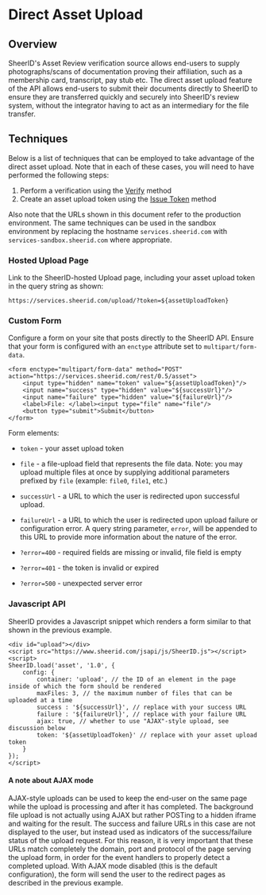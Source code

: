 # Direct Asset Upload

## Overview

SheerID's Asset Review verification source allows end-users to supply photographs/scans of documentation proving their affiliation, such as a membership card, transcript, pay stub etc.  The direct asset upload feature of the API allows end-users to submit their documents directly to SheerID to ensure they are transferred quickly and securely into SheerID's review system, without the integrator having to act as an intermediary for the file transfer.

## Techniques

Below is a list of techniques that can be employed to take advantage of the direct asset upload.  Note that in each of these cases, you will need to have performed the following steps:

1. Perform a verification using the [Verify](http://developer.sheerid.com/docs/verification/verify.html) method
2. Create an asset upload token using the [Issue Token](http://developer.sheerid.com/docs/asset/issueToken.html) method

Also note that the URLs shown in this document refer to the production environment.  The same techniques can be used in the sandbox environment by replacing the hostname `services.sheerid.com` with `services-sandbox.sheerid.com` where appropriate.

### Hosted Upload Page

Link to the SheerID-hosted Upload page, including your asset upload token in the query string as shown:

    https://services.sheerid.com/upload/?token=${assetUploadToken}

### Custom Form

Configure a form on your site that posts directly to the SheerID API.  Ensure that your form is configured with an `enctype` attribute set to `multipart/form-data`.

    <form enctype="multipart/form-data" method="POST" action="https://services.sheerid.com/rest/0.5/asset">
    	<input type="hidden" name="token" value="${assetUploadToken}"/>
    	<input name="success" type="hidden" value="${successUrl}"/>
    	<input name="failure" type="hidden" value="${failureUrl}"/>
    	<label>File: </label><input type="file" name="file"/>
    	<button type="submit">Submit</button>
    </form>

Form elements:

 * `token` - your asset upload token
 * `file` - a file-upload field that represents the file data.  Note: you may upload multiple files at once by supplying additional parameters prefixed by `file` (example: `file0`, `file1`, etc.)
 * `successUrl` - a URL to which the user is redirected upon successful upload.
 * `failureUrl` - a URL to which the user is redirected upon upload failure or configuration error.  A query string parameter, `error`, will be appended to this URL to provide more information about the nature of the error.

  * `?error=400` - required fields are missing or invalid, file field is empty
  * `?error=401` - the token is invalid or expired
  * `?error=500` - unexpected server error

### Javascript API

SheerID provides a Javascript snippet which renders a form similar to that shown in the previous example.

    <div id="upload"></div>
    <script src="https://www.sheerid.com/jsapi/js/SheerID.js"></script>
    <script>
    SheerID.load('asset', '1.0', {
    	config: {
    		container: 'upload', // the ID of an element in the page inside of which the form should be rendered
    		maxFiles: 3, // the maximum number of files that can be uploaded at a time
    		success : '${successUrl}', // replace with your success URL
    		failure : '${failureUrl}', // replace with your failure URL
    		ajax: true, // whether to use "AJAX"-style upload, see discussion below
    		token: '${assetUploadToken}' // replace with your asset upload token
    	}
    });
    </script>

#### A note about AJAX mode

AJAX-style uploads can be used to keep the end-user on the same page while the upload is processing and after it has completed.  The background file upload is not actually using AJAX but rather POSTing to a hidden iframe and waiting for the result.  The success and failure URLs in this case are not displayed to the user, but instead used as indicators of the success/failure status of the upload request.  For this reason, it is very important that these URLs match completely the domain, port and protocol of the page serving the upload form, in order for the event handlers to properly detect a completed upload.  With AJAX mode disabled (this is the default configuration), the form will send the user to the redirect pages as described in the previous example.
